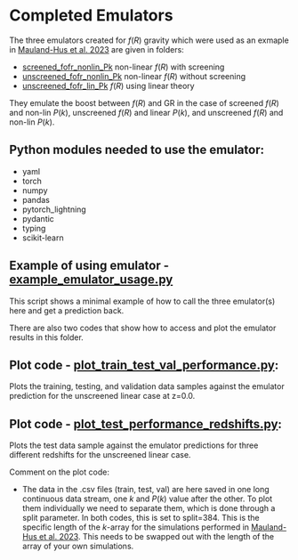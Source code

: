 # Completed Emulators

The three emulators created for $f(R)$ gravity which were used as an exmaple in [Mauland-Hus et al. 2023](#) are given in folders:
- [screened_fofr_nonlin_Pk](FinishedEmulators/screened_fofr_nonlin_Pk/version_7/) non-linear $f(R)$ with screening
- [unscreened_fofr_nonlin_Pk](FinishedEmulators/unscreened_fofr_nonlin_Pk/version_4/) non-linear $f(R)$ without screening
- [unscreened_fofr_lin_Pk](FinishedEmulators/unscreened_fofr_lin_Pk/version_3/) $f(R)$ using linear theory

They emulate the boost between $f(R)$ and GR in the case of screened $f(R)$ and non-lin $P(k)$, unscreened $f(R)$ and linear $P(k)$, and unscreened $f(R)$ and non-lin $P(k)$.

## Python modules needed to use the emulator:

- yaml
- torch
- numpy
- pandas
- pytorch_lightning
- pydantic
- typing
- scikit-learn

## Example of using emulator - [example_emulator_usage.py](example_emulator_usage.py)
This script shows a minimal example of how to call the three emulator(s) here and get a prediction back. 

There are also two codes that show how to access and plot the emulator results in this folder. 

## Plot code - [plot_train_test_val_performance.py](plot_train_test_val_performance.py):
Plots the training, testing, and validation data samples against the emulator prediction for the unscreened linear case at z=0.0. 

## Plot code - [plot_test_performance_redshifts.py](plot_test_performance_redshifts.py):
Plots the test data sample against the emulator predictions for three different redshifts for the unscreened linear case.

Comment on the plot code:
- The data in the .csv files (train, test, val) are here saved in one long continuous data stream, one $k$ and $P(k)$ value after the other. To plot them individually we need to separate them, which is done through a split parameter. In both codes, this is set to split=384. This is the specific length of the $k$-array for the simulations performed in [Mauland-Hus et al. 2023](#). This needs to be swapped out with the length of the array of your own simulations.

